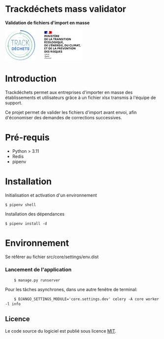 # Trackdéchets mass validator

**Validation de fichiers d'import en masse**

<img height="100px" style="margin-right: 20px" src="./src/static/img/trackdechets-logo.png" alt="logo"></img>
<img height="100px" src="./src/static/img/mtes-logo.png" alt="logo"></img>

# Introduction

Trackdéchets permet aux entreprises d'importer en masse des établissements et utilisateurs grâce à un fichier xlsx
transmis à l'équipe de support.

Ce projet permet de valider les fichiers d'import avant envoi, afin d'économiser des demandes de corrections successives.


# Pré-requis

- Python > 3.11
- Redis
- pipenv

# Installation

Initialisation et activation d'un environnement

```
$ pipenv shell
```

Installation des dépendances

```
$ pipenv install -d
```

# Environnement

Se référer au fichier src/core/settings/env.dist



### Lancement de l'application

```
    $ manage.py runserver
```

Pour les tâches asynchrones, dans une autre fenêtre de terminal:

```
    $ DJANGO_SETTINGS_MODULE='core.settings.dev' celery -A core worker -l info
```
 
 
## Licence

Le code source du logiciel est publié sous licence [MIT](https://fr.wikipedia.org/wiki/Licence_MIT).

